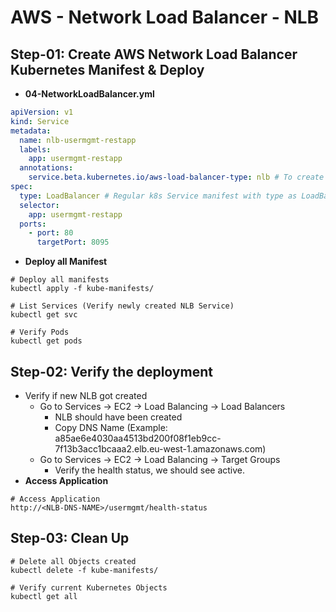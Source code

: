 # AWS - Network Load Balancer - NLB

## Step-01: Create AWS Network Load Balancer Kubernetes Manifest & Deploy

- **04-NetworkLoadBalancer.yml**

```yml
apiVersion: v1
kind: Service
metadata:
  name: nlb-usermgmt-restapp
  labels:
    app: usermgmt-restapp
  annotations:
    service.beta.kubernetes.io/aws-load-balancer-type: nlb # To create Network Load Balancer
spec:
  type: LoadBalancer # Regular k8s Service manifest with type as LoadBalancer
  selector:
    app: usermgmt-restapp
  ports:
    - port: 80
      targetPort: 8095
```

- **Deploy all Manifest**

```
# Deploy all manifests
kubectl apply -f kube-manifests/

# List Services (Verify newly created NLB Service)
kubectl get svc

# Verify Pods
kubectl get pods
```

## Step-02: Verify the deployment

- Verify if new NLB got created
  - Go to Services -> EC2 -> Load Balancing -> Load Balancers
    - NLB should have been created
    - Copy DNS Name (Example: a85ae6e4030aa4513bd200f08f1eb9cc-7f13b3acc1bcaaa2.elb.eu-west-1.amazonaws.com)
  - Go to Services -> EC2 -> Load Balancing -> Target Groups
    - Verify the health status, we should see active.
- **Access Application**

```
# Access Application
http://<NLB-DNS-NAME>/usermgmt/health-status
```

## Step-03: Clean Up

```
# Delete all Objects created
kubectl delete -f kube-manifests/

# Verify current Kubernetes Objects
kubectl get all
```
